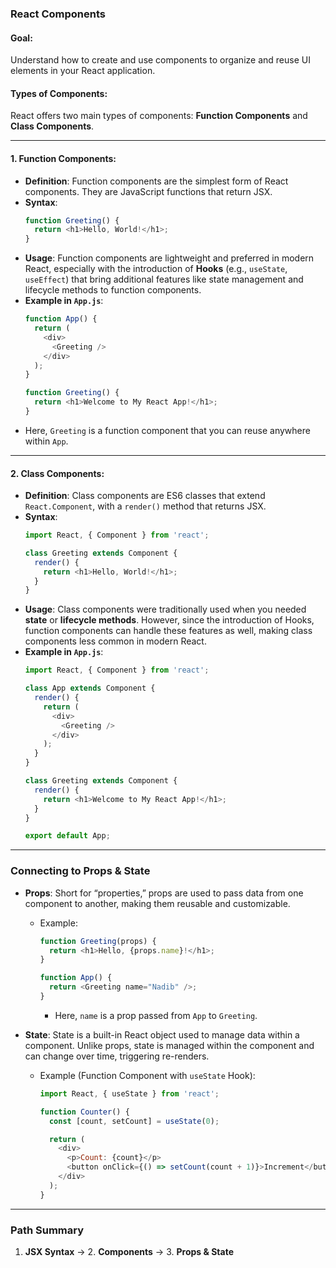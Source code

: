

### **React Components**

#### **Goal**:
Understand how to create and use components to organize and reuse UI elements in your React application.

#### **Types of Components**:
React offers two main types of components: **Function Components** and **Class Components**.

---

#### **1. Function Components**:
   - **Definition**: Function components are the simplest form of React components. They are JavaScript functions that return JSX.
   - **Syntax**:
     ```javascript
     function Greeting() {
       return <h1>Hello, World!</h1>;
     }
     ```
   - **Usage**: Function components are lightweight and preferred in modern React, especially with the introduction of **Hooks** (e.g., `useState`, `useEffect`) that bring additional features like state management and lifecycle methods to function components.
   - **Example in `App.js`**:
     ```javascript
     function App() {
       return (
         <div>
           <Greeting />
         </div>
       );
     }
     
     function Greeting() {
       return <h1>Welcome to My React App!</h1>;
     }
     ```
   - Here, `Greeting` is a function component that you can reuse anywhere within `App`.

---

#### **2. Class Components**:
   - **Definition**: Class components are ES6 classes that extend `React.Component`, with a `render()` method that returns JSX.
   - **Syntax**:
     ```javascript
     import React, { Component } from 'react';
     
     class Greeting extends Component {
       render() {
         return <h1>Hello, World!</h1>;
       }
     }
     ```
   - **Usage**: Class components were traditionally used when you needed **state** or **lifecycle methods**. However, since the introduction of Hooks, function components can handle these features as well, making class components less common in modern React.
   - **Example in `App.js`**:
     ```javascript
     import React, { Component } from 'react';

     class App extends Component {
       render() {
         return (
           <div>
             <Greeting />
           </div>
         );
       }
     }

     class Greeting extends Component {
       render() {
         return <h1>Welcome to My React App!</h1>;
       }
     }
     
     export default App;
     ```

---

### **Connecting to Props & State**

   - **Props**: Short for “properties,” props are used to pass data from one component to another, making them reusable and customizable.
     - Example:
       ```javascript
       function Greeting(props) {
         return <h1>Hello, {props.name}!</h1>;
       }

       function App() {
         return <Greeting name="Nadib" />;
       }
       ```
       - Here, `name` is a prop passed from `App` to `Greeting`.

   - **State**: State is a built-in React object used to manage data within a component. Unlike props, state is managed within the component and can change over time, triggering re-renders.
     - Example (Function Component with `useState` Hook):
       ```javascript
       import React, { useState } from 'react';

       function Counter() {
         const [count, setCount] = useState(0);

         return (
           <div>
             <p>Count: {count}</p>
             <button onClick={() => setCount(count + 1)}>Increment</button>
           </div>
         );
       }
       ```

---

### **Path Summary**
1. **JSX Syntax** → 2. **Components** → 3. **Props & State**
